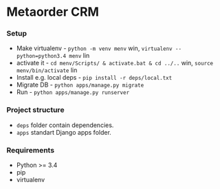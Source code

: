 # Metaorder CRM

### Setup
- Make virtualenv - `python -m venv menv` win, `virtualenv --python=python3.4 menv` lin
- activate it - `cd menv/Scripts/ & activate.bat & cd ../..` win, `source menv/bin/activate` lin
- Install e.g. local deps - `pip install -r deps/local.txt`
- Migrate DB - `python apps/manage.py migrate`
- Run - `python apps/manage.py runserver`

### Project structure
- `deps` folder contain dependencies.
- `apps` standart Django apps folder.

### Requirements
- Python >= 3.4
- pip
- virtualenv

